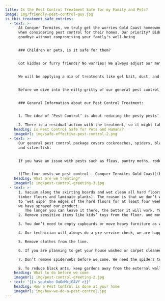 ```yaml
---
title: Is the Pest Control Treatment Safe for my Family and Pets?
image: img/friendly-pest-control-guy.jpg
is_this_treatment_safe_entries:
  - text: >-
      At Conquer Termites, we truly get the worries Gold Coast homeowners face
      when considering pest control for their homes. Our priority? Bidding bugs
      goodbye without compromising your family's well-being


      ### Children or pets, is it safe for them?


      Got kiddos or furry friends? No worries! We always adjust our methods based on your home's unique needs, to only apply the safest product available in Australia.


      We will be applying a mix of treatments like gel bait, dust, and surface sprays. All products we apply meet the Australian Pesticides and Veterinary Medicines Authority guidelines. Safety first, always!


      Before we dive into the nitty-gritty of our general pest control, we wanted to give you a heads-up on what to expect and how to prepare. 


      ### General Information about our Pest Control Treatment:


      1. The idea of ‘Pest Control’ is about reducing the pesty pests’ population to near zero. It is not about applying a nasty product to keep all insects away for 12 months. Insects will recolonise your home naturally over time.

      2. There is a residual action with the treatment, so it might take several weeks to be fully effective. In the case where the pest population or conditions are severe, we might recommend more frequent treatments.
    heading: Is Pest Control Safe for Pets and Humans?
    imageUrl: img/safe-effective-pest-control-2.png
  - text: >-
      Our general pest control package covers cockroaches, spiders, black ants
      and silverfish.


      If you have an issue with pests such as fleas, pantry moths, rodents or any other annoying pest, these will require a special and separate treatment.


      ![The four pests we pest control - Conquer Termites Gold Coast](blob:https://stage.termiteandpestcontrolgoldcoast.com.au/a472bdb4-dc6a-425a-b798-d3c33494fed9)
    heading: What are we treating?
    imageUrl: img/pest-control-greeting-3.jpg
  - text: >-
      1. Vacuum along the skirting boards and wet clean all hard floors (tiles,
      timber floors and laminate planks). The reason is that we don’t want you
      to ‘wet wipe’ the edges of the hard floors for at least four weeks where
      we have sprayed our product. 
         The longer you can leave it there, the better it will work. You can vacuum or sweep.  
      2. Remove sensitive items like kids’ toys from the floor. and move items away from the walls. This way, we will be able to achieve the maximum application throughout your home. 

      3. You don’t need to empty cupboards or move heavy furniture as we will be applying gel bait in these areas.

      4. Our technician will always do a pre-service check, we are happy to move pet bowls, dog beds etc. But bird cages or fish tanks should be covered before we start.

      5. Remove clothes from the line.

      6. If you are planning to get your house washed or carpet cleaned, do it before we come. 

      7. Don’t remove spiderwebs before we come. We need the spiders to climb over their webs for the product to work.

      8. To reduce black ants, keep gardens away from the external walls and cut back any tree branches that are touching the house.
    heading: What to do before we come
    imageUrl: img/pest-control-greeting-2.jpg
  - text: "{{< youtube OuGdMcjGAVY >}}"
    heading: How a Pest Control is done at your home
    imageUrl: img/how-we-do-a-pest-control.jpg
---
```


